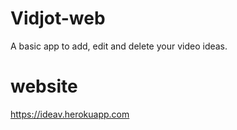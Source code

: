 # Vidjot-web
 A basic app to add, edit and delete your video ideas.

# website
https://ideav.herokuapp.com
